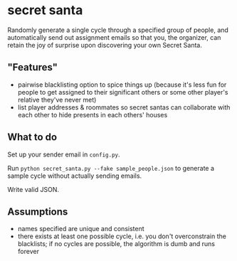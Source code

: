 secret santa
=====
Randomly generate a single cycle through a specified group of people, and 
automatically send out assignment emails so that you, the organizer, can 
retain the joy of surprise upon discovering your own Secret Santa.

"Features"
-----
+ pairwise blacklisting option to spice things up (because it's less fun for
people to get assigned to their significant others or some other player's
relative they've never met)
+ list player addresses & roommates so secret santas can collaborate with each
other to hide presents in each others' houses

What to do
-----
Set up your sender email in `config.py`.

Run `python secret_santa.py --fake sample_people.json` to generate a sample
cycle without actually sending emails.

Write valid JSON.

Assumptions
-----
+ names specified are unique and consistent
+ there exists at least one possible cycle, i.e. you don't overconstrain 
the blacklists; if no cycles are possible, the algorithm is dumb and runs
forever
